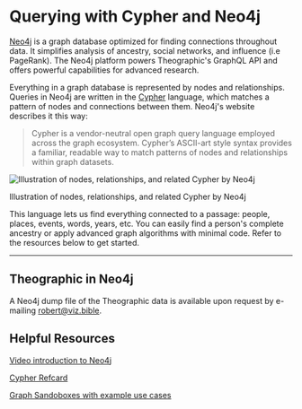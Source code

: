 # Querying with Cypher and Neo4j

[Neo4j](https://neo4j.com/) is a graph database optimized for finding connections throughout data. It simplifies analysis of ancestry, social networks, and influence (i.e PageRank). The Neo4j platform powers Theographic's GraphQL API and offers powerful capabilities for advanced research.

Everything in a graph database is represented by nodes and relationships. Queries in Neo4j are written in the [Cypher](https://neo4j.com/cypher-graph-query-language/) language, which matches a pattern of nodes and connections between them. Neo4j's website describes it this way:

> Cypher is a vendor-neutral open graph query language employed across the graph ecosystem. Cypher’s ASCII-art style syntax provides a familiar, readable way to match patterns of nodes and relationships within graph datasets.
> 

![Illustration of nodes, relationships, and related Cypher by Neo4j](https://s3.amazonaws.com/dev.assets.neo4j.com/wp-content/uploads/20170731135122/Property-Graph-Cypher.svg)

Illustration of nodes, relationships, and related Cypher by Neo4j

This language lets us find everything connected to a passage: people, places, events, words, years, etc. You can easily find a person's complete ancestry or apply advanced graph algorithms with minimal code. Refer to the resources below to get started.

---

## Theographic in **Neo4j**

A Neo4j dump file of the Theographic data is available upon request by e-mailing robert@viz.bible.

## Helpful Resources

[Video introduction to Neo4j](https://neo4j.com/graphacademy/online-training/introduction-to-neo4j/)

[Cypher Refcard](https://neo4j.com/docs/cypher-refcard/current/)

[Graph Sandoboxes with example use cases](https://neo4j.com/sandbox-v2/)